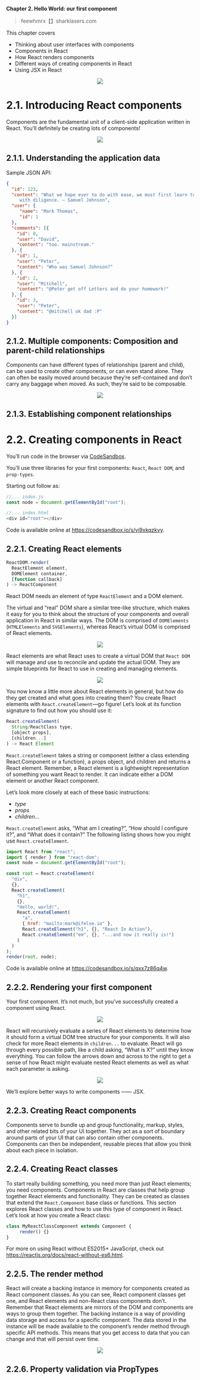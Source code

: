 **Chapter 2. Hello World: our first component**

> feewhmrx【】sharklasers.com

This chapter covers
- Thinking about user interfaces with components
- Components in React
- How React renders components
- Different ways of creating components in React
- Using JSX in React


<div align="center">
    <img src="images/2.1.jpg">
</div>

# 2.1. Introducing React components
Components are the fundamental unit of a client-side application written in React. You’ll definitely be creating lots of components!

<div align="center">
    <img src="images/2.2.jpg">
</div>

## 2.1.1. Understanding the application data

Sample JSON API:
```json
{
  "id": 123,
  "content": "What we hope ever to do with ease, we must first learn to do
     with diligence. — Samuel Johnson",
  "user": {
     "name": "Mark Thomas",
     "id": 1
  },
  "comments": [{
    "id": 0,
    "user": "David",
    "content": "too. mainstream."
  }, {
    "id": 1,
    "user": "Peter",
    "content": "Who was Samuel Johnson?"
  }, {
    "id": 2,
    "user": "Mitchell",
    "content": "@Peter get off Letters and do your homework!"
  }, {
    "id": 3,
    "user": "Peter",
    "content": "@mitchell ok dad :P"
  }]
}
```

## 2.1.2. Multiple components: Composition and parent-child relationships
 Components can have different types of relationships (parent and child), can be used to create other components, or can even stand alone. They can often be easily moved around because they’re self-contained and don’t carry any baggage when moved. As such, they’re said to be composable.

<div align="center">
    <img src="images/2.3.jpg">
</div>

## 2.1.3. Establishing component relationships

# 2.2. Creating components in React

You’ll run code in the browser via [CodeSandbox](https://codesandbox.io).

You’ll use three libraries for your first components: `React`, `React DOM`, and `prop-types`.


Starting out follow as:
```js
//... index.js
const node = document.getElementById("root");

//... index.html
<div id="root"></div>
```

Code is available online at https://codesandbox.io/s/vj9xkqzkvy.

## 2.2.1. Creating React elements
```js
ReactDOM.render(
  ReactElement element,
  DOMElement container,
  [function callback]
) -> ReactComponent
```
React DOM needs an element of type `ReactElement` and a DOM element.

The virtual and “real” DOM share a similar tree-like structure, which makes it easy for you to think about the structure of your components and overall application in React in similar ways. The DOM is comprised of `DOMElements` (`HTMLElements` and `SVGElements`), whereas React’s virtual DOM is comprised of React elements.

<div align="center">
    <img src="images/2.4.jpg">
</div>

React elements are what React uses to create a virtual DOM that `React DOM` will manage and use to reconcile and update the actual DOM. They are simple blueprints for React to use in creating and managing elements.

<div align="center">
    <img src="images/2.5.jpg">
</div>


You now know a little more about React elements in general, but how do they get created and what goes into creating them? You create React elements with `React.createElement`—go figure! Let’s look at its function signature to find out how you should use it:

```js
React.createElement(
  String/ReactClass type,
  [object props],
  [children...]
) -> React Element
```

`React.createElement` takes a string or component (either a class extending React.Component or a function), a props object, and children and returns a React element. Remember, a React element is a lightweight representation of something you want React to render. It can indicate either a DOM element or another React component.


Let’s look more closely at each of these basic instructions:
- *type*
- *props*
- *children...*

`React.createElement` asks, “What am I creating?”, “How should I configure it?”, and “What does it contain?” The following listing shows how you might use `React.createElement`.
```js
import React from "react";
import { render } from "react-dom";
const node = document.getElementById("root");

const root = React.createElement(
  "div",
  {},
  React.createElement(
    "h1",
    {},
    "Hello, world!",
    React.createElement(
      "a",
      { href: "mailto:mark@ifelse.io" },
      React.createElement("h1", {}, "React In Action"),
      React.createElement("em", {}, "...and now it really is!")
    )
  )
);
render(root, node);
```

Code is available online at https://codesandbox.io/s/qxx7z86q4w.


## 2.2.2. Rendering your first component
Your first component. It’s not much, but you’ve successfully created a component using React.

<div align="center">
    <img src="images/2.6.jpg">
</div>



React will recursively evaluate a series of React elements to determine how it should form a virtual DOM tree structure for your components. It will also check for more React elements in `children...` to evaluate. React will go through every possible path, like a child asking, “What is X?” until they know everything. You can follow the arrows down and across to the right to get a sense of how React might evaluate nested React elements as well as what each parameter is asking.

<div align="center">
    <img src="images/2.7.jpg">
</div>


We’ll explore better ways to write components —— JSX.

## 2.2.3. Creating React components
Components serve to bundle up and group functionality, markup, styles, and other related bits of your UI together. They act as a sort of boundary around parts of your UI that can also contain other components. Components can then be independent, reusable pieces that allow you think about each piece in isolation.

## 2.2.4. Creating React classes
To start really building something, you need more than just React elements; you need components. Components in React are classes that help group together React elements and functionality. They can be created as classes that extend the `React.Component` base class or functions. This section explores React classes and how to use this type of component in React. Let’s look at how you create a React class:
```js
class MyReactClassComponent extends Component {
     render() {}
}
```
For more on using React without ES2015+ JavaScript, check out https://reactjs.org/docs/react-without-es6.html.

## 2.2.5. The render method
React will create a backing instance in memory for components created as React component classes. As you can see, React component classes get one, and React elements and non-React class components don’t. Remember that React elements are mirrors of the DOM and components are ways to group them together. The backing instance is a way of providing data storage and access for a specific component. The data stored in the instance will be made available to the component’s render method through specific API methods. This means that you get access to data that you can change and that will persist over time.

<div align="center">
    <img src="images/2.8.jpg">
</div>

## 2.2.6. Property validation via PropTypes
